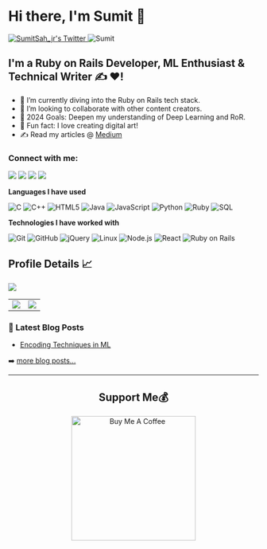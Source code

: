 # Hi there, I'm Sumit 👋 
<p align="left">
 <a href="http://twitter.com/SumitSah_jr">
    <img src="https://img.shields.io/twitter/follow/SumitSah_jr?label=Twitter&logo=twitter&style=for-the-badge&color=blue" alt="SumitSah_jr's Twitter"/>
  </a>
  <img src="https://komarev.com/ghpvc/?username=Sumit-jr" alt="Sumit" />
 </p>
 
## I'm a Ruby on Rails Developer, ML Enthusiast & Technical Writer ✍ ❤!
- 🌱 I’m currently diving into the Ruby on Rails tech stack.
- 👯 I’m looking to collaborate with other content creators.
- 🥅 2024 Goals: Deepen my understanding of Deep Learning and RoR.
- 🎨 Fun fact: I love creating digital art!
- ✍ Read my articles @ [Medium](https://medium.com/@er.sumitsah)

### Connect with me:

<p align="left">  
<a href="https://twitter.com/SumitSah_jr" target="blank"><img src="https://img.icons8.com/color/35/000000/twitter--v2.png"/></a>
<a href="https://linkedin.com/in/Sumit-prasad-sah/" target="blank"><img src="https://img.icons8.com/color/35/000000/linkedin.png"/></a>
<a href="https://www.youtube.com/channel/UCPIXa3qnZ4GRpZGxNa5SR5Q" target="blank"><img src="https://img.icons8.com/color/35/000000/youtube-play.png"/></a>
<a href="mailto:sahsumit@gmail.com" target="blank"><img src="https://img.icons8.com/color/35/000000/gmail.png"/></a>
</p>

**Languages I have used**

![C](https://img.shields.io/badge/-C-000000?style=flat&logo=C)
![C++](https://img.shields.io/badge/-C++-000000?style=flat&logo=C%2B%2B&logoColor=00599C)
![HTML5](https://img.shields.io/badge/-HTML5-000000?style=flat&logo=HTML5)
![Java](https://img.shields.io/badge/-Java-000000?style=flat&logo=Java)
![JavaScript](https://img.shields.io/badge/-JavaScript-000000?style=flat&logo=javascript)
![Python](https://img.shields.io/badge/-Python-000000?style=flat&logo=python)
![Ruby](https://img.shields.io/badge/-Ruby-000000?style=flat&logo=ruby&logoColor=red)
![SQL](https://img.shields.io/badge/-SQL-000000?style=flat&logo=SQL)

**Technologies I have worked with**

![Git](https://img.shields.io/badge/-Git-000000?style=flat&logo=git&logoColor=F05032)
![GitHub](https://img.shields.io/badge/-GitHub-000000?style=flat&logo=github&logoColor=FFFFFF)
![jQuery](https://img.shields.io/badge/-jQuery-000000?style=flat&logo=jQuery&logoColor=0769AD)
![Linux](https://img.shields.io/badge/-Linux-000000?style=flat&logo=linux&logoColor=FCC624)
![Node.js](https://img.shields.io/badge/-Node.js-000000?style=flat&logo=node.js&logoColor=339933)
![React](https://img.shields.io/badge/-React-000000?style=flat&logo=React&logoColor=61DAFB)
![Ruby on Rails](https://img.shields.io/badge/-Ruby_on_Rails-000000?style=flat&logo=Ruby&logoColor=red)

## Profile Details 📈

![](http://github-profile-summary-cards.vercel.app/api/cards/profile-details?username=sumit-jr&theme=2077)

<table>
  <tr>
 <td><img class="img" src="https://github-readme-stats.vercel.app/api/top-langs/?username=sumit-jr&theme=radical&layout=compact" /></td>
 <td><img class="img" src="https://github-readme-stats.vercel.app/api?username=sumit-jr&show_icons=true&theme=radical" /></td>
</tr>
 </table>

### 📕 Latest Blog Posts

<!-- BLOG-POST-LIST:START -->
- [Encoding Techniques in ML](https://medium.com/@er.sumitsah/encoding-techniques-in-ml-30858cad1daa)
<!-- BLOG-POST-LIST:END -->

➡️ [more blog posts...](https://medium.com/@er.sumitsah)

---

### <h2 align="center">Support Me💰</h2>

 <p align="center"> 
<a href="https://www.buymeacoffee.com/sumits" target="_blank"><img src="https://cdn.buymeacoffee.com/buttons/v2/default-yellow.png" alt="Buy Me A Coffee" width="250" ></a>
</p>
